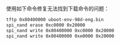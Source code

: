 使用如下命令修复无法找到下载命令的问题：

```bash
tftp 0x80400000 uboot-env-98d-eng.bin
spi_nand erase 0xc0000 0x20000
spi_nand write 0x80400000 0xc0000 0x20000
spi_nand write 0x80400000 0xe0000 0x20000
```